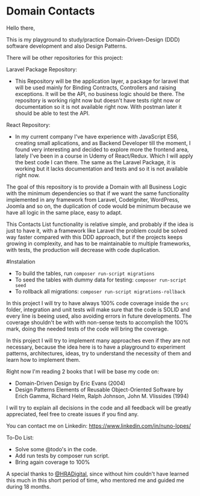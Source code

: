 # Domain Contacts

Hello there,

This is my playground to study/practice Domain-Driven-Design (DDD) software development and also Design Patterns.

There will be other repositories for this project:

Laravel Package Repository:
- This Repository will be the application layer, a package for laravel that will be used mainly for Binding Contracts, 
Controllers and raising exceptions. It will be the API, no business logic should be there. The repository is working right now but doesn't have 
tests right now or documentation so it is not available right now. With postman later it should be able to test the API.

React Repository:
- In my current company I've have experience with JavaScript ES6, creating small aplications, and as Backend Developer till the moment, I found
  very interesting and decided to explore more the frontend area, lately I've been in a course in Udemy of React/Redux. Which I will apply
  the best code I can there. The same as the Laravel Package, it is working but it lacks documentation and tests and so it is not available
  right now.

The goal of this repository is to provide a Domain with all Business Logic with the minimum dependencies so that if we 
want the same functionality implemented in any framework from Laravel, CodeIgniter, WordPress, Joomla and so on, the duplication 
of code would be minimum because we have all logic in the same place, easy to adapt.

This Contacts List functionality is relative simple, and probably if the idea is just to have it, with a framework like Laravel
the problem could be solved way faster compared with this DDD approach, but if the projects keeps growing in complexity, and has to be
maintainable to multiple frameworks, with tests, the production will decrease with code duplication.

#Instalation
- To build the tables, run `composer run-script migrations`
- To seed the tables with dummy data for testing: `composer run-script seed`
- To rollback all migrations: `composer run-script migrations-rollback`

In this project I will try to have always 100% code coverage inside the `src` folder, integration and unit tests will make sure that the code is 
SOLID and every line is beeing used, also avoiding errors in future developments. The coverage shouldn't be with with non-sense 
tests to accomplish the 100% mark, doing the needed tests of the code will bring the coverage.

In this project I will try to implement many approaches even if they are not necessary, because the idea here is to have a playground
to experiment patterns, architectures, ideas, try to understand the necessity of them and learn how to implement them. 

Right now I'm reading 2 books that I will be base my code on:
- Domain-Driven Design by Eric Evans (2004)
- Design Patterns Elements of Reusable Object-Oriented Software by Erich Gamma, Richard Helm, Ralph Johnson, John M. Vlissides (1994)

I will try to explain all decisions in the code and all feedback will be greatly appreciated, feel free to create issues if you find any.

You can contact me on Linkedin: https://www.linkedin.com/in/nuno-lopes/

To-Do List:

- Solve some @todo's in the code.
- Add run tests by composer run script.
- Bring again coverage to 100%

A special thanks to [@HRADigital]( https://github.com/HRADigital ), since without him couldn't have learned this much in this short
period of time, who mentored me and guided me during 18 months.
